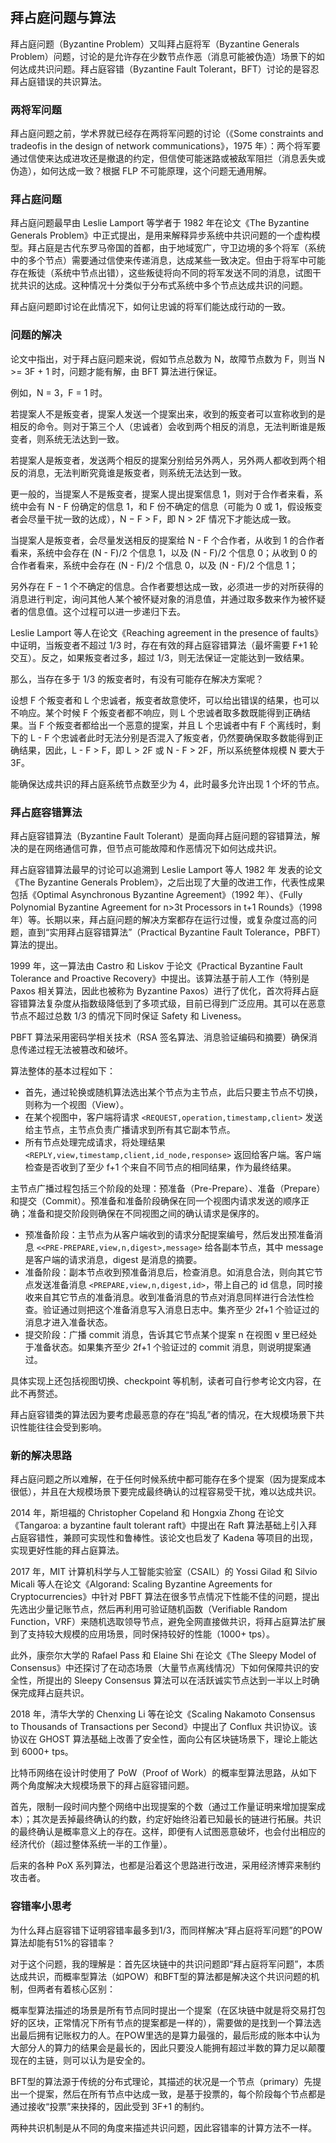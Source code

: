 ## 拜占庭问题与算法

拜占庭问题（Byzantine Problem）又叫拜占庭将军（Byzantine Generals Problem）问题，讨论的是允许存在少数节点作恶（消息可能被伪造）场景下的如何达成共识问题。拜占庭容错（Byzantine Fault Tolerant，BFT）讨论的是容忍拜占庭错误的共识算法。

### 两将军问题

拜占庭问题之前，学术界就已经存在两将军问题的讨论（《Some constraints and tradeofis in the design of network communications》，1975 年）：两个将军要通过信使来达成进攻还是撤退的约定，但信使可能迷路或被敌军阻拦（消息丢失或伪造），如何达成一致？根据 FLP 不可能原理，这个问题无通用解。

### 拜占庭问题

拜占庭问题最早由 Leslie Lamport 等学者于 1982 年在论文《The Byzantine Generals Problem》中正式提出，是用来解释异步系统中共识问题的一个虚构模型。拜占庭是古代东罗马帝国的首都，由于地域宽广，守卫边境的多个将军（系统中的多个节点）需要通过信使来传递消息，达成某些一致决定。但由于将军中可能存在叛徒（系统中节点出错），这些叛徒将向不同的将军发送不同的消息，试图干扰共识的达成。这种情况十分类似于分布式系统中多个节点达成共识的问题。

拜占庭问题即讨论在此情况下，如何让忠诚的将军们能达成行动的一致。

### 问题的解决

论文中指出，对于拜占庭问题来说，假如节点总数为 N，故障节点数为 F，则当 N >= 3F + 1 时，问题才能有解，由 BFT 算法进行保证。

例如，N = 3，F = 1 时。

若提案人不是叛变者，提案人发送一个提案出来，收到的叛变者可以宣称收到的是相反的命令。则对于第三个人（忠诚者）会收到两个相反的消息，无法判断谁是叛变者，则系统无法达到一致。

若提案人是叛变者，发送两个相反的提案分别给另外两人，另外两人都收到两个相反的消息，无法判断究竟谁是叛变者，则系统无法达到一致。

更一般的，当提案人不是叛变者，提案人提出提案信息 1，则对于合作者来看，系统中会有 N - F 份确定的信息 1，和 F 份不确定的信息（可能为 0 或 1，假设叛变者会尽量干扰一致的达成），N − F > F，即 N > 2F 情况下才能达成一致。

当提案人是叛变者，会尽量发送相反的提案给 N - F 个合作者，从收到 1 的合作者看来，系统中会存在 (N - F)/2 个信息 1，以及 (N - F)/2 个信息 0；从收到 0 的合作者看来，系统中会存在 (N - F)/2 个信息 0，以及 (N - F)/2 个信息 1；

另外存在 F − 1 个不确定的信息。合作者要想达成一致，必须进一步的对所获得的消息进行判定，询问其他人某个被怀疑对象的消息值，并通过取多数来作为被怀疑者的信息值。这个过程可以进一步递归下去。

Leslie Lamport 等人在论文《Reaching agreement in the presence of faults》中证明，当叛变者不超过 1/3 时，存在有效的拜占庭容错算法（最坏需要 F+1 轮交互）。反之，如果叛变者过多，超过 1/3，则无法保证一定能达到一致结果。

那么，当存在多于 1/3 的叛变者时，有没有可能存在解决方案呢？

设想 F 个叛变者和 L 个忠诚者，叛变者故意使坏，可以给出错误的结果，也可以不响应。某个时候 F 个叛变者都不响应，则 L 个忠诚者取多数既能得到正确结果。当 F 个叛变者都给出一个恶意的提案，并且 L 个忠诚者中有 F 个离线时，剩下的 L - F 个忠诚者此时无法分别是否混入了叛变者，仍然要确保取多数能得到正确结果，因此，L - F > F，即 L > 2F 或 N - F > 2F，所以系统整体规模 N 要大于 3F。

能确保达成共识的拜占庭系统节点数至少为 4，此时最多允许出现 1 个坏的节点。

### 拜占庭容错算法

拜占庭容错算法（Byzantine Fault Tolerant）是面向拜占庭问题的容错算法，解决的是在网络通信可靠，但节点可能故障和作恶情况下如何达成共识。

拜占庭容错算法最早的讨论可以追溯到 Leslie Lamport 等人 1982 年 发表的论文《The Byzantine Generals Problem》，之后出现了大量的改进工作，代表性成果包括《Optimal Asynchronous Byzantine Agreement》（1992 年）、《Fully Polynomial Byzantine Agreement for n>3t Processors in t+1 Rounds》（1998 年）等。长期以来，拜占庭问题的解决方案都存在运行过慢，或复杂度过高的问题，直到“实用拜占庭容错算法”（Practical Byzantine Fault Tolerance，PBFT） 算法的提出。

1999 年，这一算法由 Castro 和 Liskov 于论文《Practical Byzantine Fault Tolerance and Proactive Recovery》中提出。该算法基于前人工作（特别是 Paxos 相关算法，因此也被称为 Byzantine Paxos）进行了优化，首次将拜占庭容错算法复杂度从指数级降低到了多项式级，目前已得到广泛应用。其可以在恶意节点不超过总数 1/3 的情况下同时保证 Safety 和 Liveness。

PBFT 算法采用密码学相关技术（RSA 签名算法、消息验证编码和摘要）确保消息传递过程无法被篡改和破坏。

算法整体的基本过程如下：

* 首先，通过轮换或随机算法选出某个节点为主节点，此后只要主节点不切换，则称为一个视图（View）。
* 在某个视图中，客户端将请求 `<REQUEST,operation,timestamp,client>` 发送给主节点，主节点负责广播请求到所有其它副本节点。
* 所有节点处理完成请求，将处理结果 `<REPLY,view,timestamp,client,id_node,response>` 返回给客户端。客户端检查是否收到了至少 f+1 个来自不同节点的相同结果，作为最终结果。

主节点广播过程包括三个阶段的处理：预准备（Pre-Prepare）、准备（Prepare）和提交（Commit）。预准备和准备阶段确保在同一个视图内请求发送的顺序正确；准备和提交阶段则确保在不同视图之间的确认请求是保序的。

* 预准备阶段：主节点为从客户端收到的请求分配提案编号，然后发出预准备消息 `<<PRE-PREPARE,view,n,digest>,message>` 给各副本节点，其中 message 是客户端的请求消息，digest 是消息的摘要。
* 准备阶段：副本节点收到预准备消息后，检查消息。如消息合法，则向其它节点发送准备消息 `<PREPARE,view,n,digest,id>`，带上自己的 id 信息，同时接收来自其它节点的准备消息。收到准备消息的节点对消息同样进行合法性检查。验证通过则把这个准备消息写入消息日志中。集齐至少 2f+1 个验证过的消息才进入准备状态。
* 提交阶段：广播 commit 消息，告诉其它节点某个提案 n 在视图 v 里已经处于准备状态。如果集齐至少 2f+1 个验证过的 commit 消息，则说明提案通过。

具体实现上还包括视图切换、checkpoint 等机制，读者可自行参考论文内容，在此不再赘述。

拜占庭容错类的算法因为要考虑最恶意的存在“捣乱”者的情况，在大规模场景下共识性能往往会受到影响。

### 新的解决思路

拜占庭问题之所以难解，在于任何时候系统中都可能存在多个提案（因为提案成本很低），并且在大规模场景下要完成最终确认的过程容易受干扰，难以达成共识。

2014 年，斯坦福的 Christopher Copeland 和 Hongxia Zhong 在论文《Tangaroa: a byzantine fault tolerant raft》中提出在 Raft 算法基础上引入拜占庭容错性，兼顾可实现性和鲁棒性。该论文也启发了 Kadena 等项目的出现，实现更好性能的拜占庭算法。

2017 年，MIT 计算机科学与人工智能实验室（CSAIL）的 Yossi Gilad 和 Silvio Micali 等人在论文《Algorand: Scaling Byzantine Agreements for Cryptocurrencies》中针对 PBFT 算法在很多节点情况下性能不佳的问题，提出先选出少量记账节点，然后再利用可验证随机函数（Verifiable Random Function，VRF）来随机选取领导节点，避免全网直接做共识，将拜占庭算法扩展到了支持较大规模的应用场景，同时保持较好的性能（1000+ tps）。

此外，康奈尔大学的 Rafael Pass 和 Elaine Shi 在论文《The Sleepy Model of Consensus》中还探讨了在动态场景（大量节点离线情况）下如何保障共识的安全性，所提出的 Sleepy Consensus 算法可以在活跃诚实节点达到一半以上时确保完成拜占庭共识。

2018 年，清华大学的 Chenxing Li 等在论文《Scaling Nakamoto Consensus to Thousands of Transactions per Second》中提出了 Conflux 共识协议。该协议在 GHOST 算法基础上改善了安全性，面向公有区块链场景下，理论上能达到 6000+ tps。

比特币网络在设计时使用了 PoW（Proof of Work）的概率型算法思路，从如下两个角度解决大规模场景下的拜占庭容错问题。

首先，限制一段时间内整个网络中出现提案的个数（通过工作量证明来增加提案成本）；其次是丢掉最终确认的约数，约定好始终沿着已知最长的链进行拓展。共识的最终确认是概率意义上的存在。这样，即便有人试图恶意破坏，也会付出相应的经济代价（超过整体系统一半的工作量）。

后来的各种 PoX 系列算法，也都是沿着这个思路进行改进，采用经济博弈来制约攻击者。

### 容错率小思考

为什么拜占庭容错下证明容错率最多到1/3，而同样解决“拜占庭将军问题”的POW算法却能有51%的容错率？

对于这个问题，我的理解是：首先区块链中的共识问题即“拜占庭将军问题”，本质达成共识，而概率型算法（如POW）和BFT型的算法都是解决这个共识问题的机制，但两者有着核心区别：

概率型算法描述的场景是所有节点同时提出一个提案（在区块链中就是将交易打包好的区块，正常情况下所有节点的提案都是一样的），需要做的是找到一个算法选出最后拥有记账权力的人。在POW里选的是算力最强的，最后形成的账本中认为大部分人的算力的结果会是最长的，因此只要没人能拥有超过半数的算力足以颠覆现在的主链，则可以认为是安全的。

BFT型的算法源于传统的分布式理论，其描述的状况是一个节点（primary）先提出一个提案，然后在所有节点中达成一致，是基于投票的，每个阶段每个节点都是通过接收“投票”来抉择的，因此受到 3F+1 的制约。

两种共识机制是从不同的角度来描述共识问题，因此容错率的计算方法不一样。
